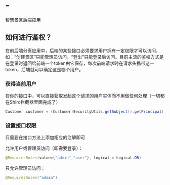 # -
智慧景区后端应用

## 如何进行鉴权？

在前后端分离应用中，后端的某些接口必须要求用户拥有一定权限才可以访问，如：“创建景区”只能管理员访问，“登出”只能登录后访问。目前主流的鉴权方式是在登录时返回给前端一个token由它保存，每次前端请求时在请求头携带这一token，后端就可以确定这是哪个用户。

### 获得当前用户

在你的接口中，可以直接获取发起这个请求的用户实体而不用做任何处理（一切都在Shiro拦截器里面完成了）

```java
Customer customer = (Customer)SecurityUtils.getSubject().getPrincipal();
```

### 设置接口权限

只需要在接口方法上添加相应的注解即可

允许用户或管理员访问（即需要登录）：

```java
@RequiresRoles(value={"admin","user"}, logical = Logical.OR)
```

只允许管理员访问：

```java
@RequiresRoles("admin")
```

